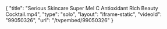 {
    "title": "Serious Skincare Super Mel C Antioxidant Rich Beauty Cocktail.mp4",
    "type": "solo",
    "layout": "iframe-static",
    "videoId": "99050326",
    "url": "\/tvpembed\/99050326"
}